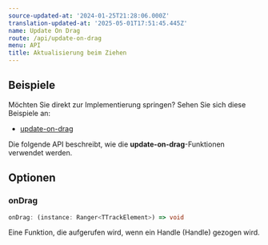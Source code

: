 ```yaml
---
source-updated-at: '2024-01-25T21:28:06.000Z'
translation-updated-at: '2025-05-01T17:51:45.445Z'
name: Update On Drag
route: /api/update-on-drag
menu: API
title: Aktualisierung beim Ziehen
---
```

## Beispiele  
Möchten Sie direkt zur Implementierung springen? Sehen Sie sich diese Beispiele an:  

- [update-on-drag](../../examples/react/update-on-drag)  

Die folgende API beschreibt, wie die **update-on-drag**-Funktionen verwendet werden.  

## Optionen  

### onDrag  

```ts
onDrag: (instance: Ranger<TTrackElement>) => void
```  
Eine Funktion, die aufgerufen wird, wenn ein Handle (Handle) gezogen wird.

